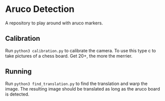 # Aruco Detection
A repository to play around with aruco markers.

## Calibration

Run `python3 calibration.py` to calibrate the camera. To use this type c to take pictures of a chess board. Get 20+, the more the merrier.

## Running

Run `python3 find_translation.py` to find the translation and warp the image. The resulting image should be translated as long as the aruco board is detected.
